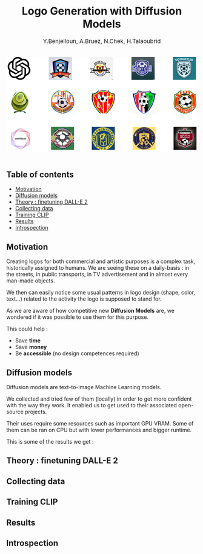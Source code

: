 <h1 style="text-align:center">Logo Generation with Diffusion Models</h1>
<p style="text-align:center; font-size:15px">Y.Benjelloun, A.Bruez, N.Chek, H.Talaoubrid</p>

<br>
<img src="img/logos.png" style="display:block; max-width:500px; margin-left:auto; margin-right:auto"></img>
<br>

## Table of contents
- [Motivation](#motivation)
- [Diffusion models](#diffusion-models)
- [Theory : finetuning DALL-E 2](#theory--finetuning-dall-e-2)
- [Collecting data](#collecting-data)
- [Training CLIP](#training-clip)
- [Results](#results)
- [Introspection](#introspection)

## Motivation 

Creating logos for both commercial and artistic purposes is a complex task, historically assigned to humans. We are seeing these on a daily-basis : in the streets, in public transports, in TV advertisement and in almost every man-made objects.

We then can easily notice some usual patterns in logo design (shape, color, text...) related to the activity the logo is supposed to stand for. 

As we are aware of how competitive new **Diffusion Models** are, we wondered if it was possible to use them for this purpose. 

This could help :

* Save **time**
* Save **money**
* Be **accessible** (no design competences required)

## Diffusion models

Diffusion models are text-to-image Machine Learning models. 

We collected and tried few of them (locally) in order to get more confident with the way they work. It enabled us to get used to their associated open-source projects. 

Their uses require some resources such as important GPU VRAM. Some of them can be ran on CPU but with lower performances and bigger runtime.

This is some of the results we get :



## Theory : finetuning DALL-E 2

## Collecting data

## Training CLIP

## Results

## Introspection